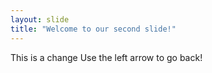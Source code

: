 ```yaml
---
layout: slide
title: "Welcome to our second slide!"
---
```

This is a change
Use the left arrow to go back!
